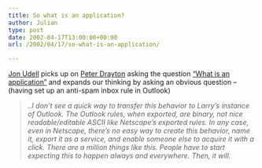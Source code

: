 ```yaml
---
title: So what is an application?
author: Julian
type: post
date: 2002-04-17T13:00:00+00:00
url: /2002/04/17/so-what-is-an-application/

---
```

<a href="https://radio.weblogs.com/0100887/2002/04/16.html#a195" target="_blank">Jon Udell</a> picks up on <a href="https://www.razorsoft.net/weblog/" target="_blank">Peter Drayton</a> asking the question <a href="https://www.razorsoft.net/weblog/2002/04/15.html#a128" target="_blank">&#8220;What is an application&#8221;</a> and expands our thinking by asking an obvious question &#8211; (having set up an anti-spam inbox rule in Outlook)

> _..I don&#8217;t see a quick way to transfer this behavior to Larry&#8217;s instance of Outlook. The Outlook rules, when exported, are binary, not nice readable/editable ASCII like Netscape&#8217;s exported rules. In any case, even in Netscape, there&#8217;s no easy way to create this behavior, name it, export it as a service, and enable someone else to acquire it with a click. There are a million things like this. People have to start expecting this to happen always and everywhere. Then, it will._